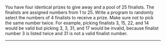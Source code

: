 You have four identical prizes to give away and a pool of 25 finalists. The finalists
are assigned numbers from 1 to 25. Write a program to randomly select the
numbers of 4 finalists to receive a prize. Make sure not to pick the same number
twice. For example, picking finalists 3, 15, 22, and 14 would be valid but picking
3, 3, 31, and 17 would be invalid, because finalist number 3 is listed twice and 31
is not a valid finalist number.

---

